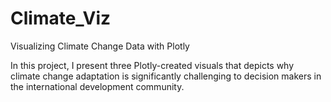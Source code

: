 # Climate_Viz
Visualizing Climate Change Data with Plotly

In this project, I present three Plotly-created visuals that depicts why climate change adaptation is significantly challenging to decision makers in the international development community.

